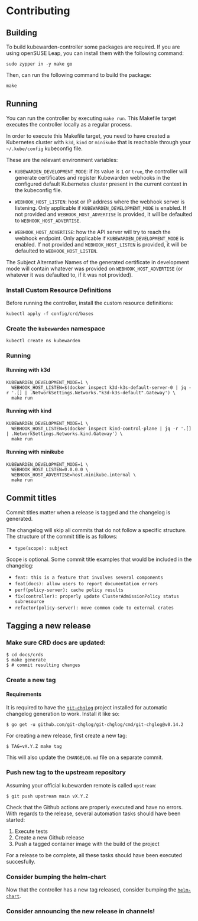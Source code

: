 # Contributing

## Building

To build kubewarden-controller some packages are required. If you are using
openSUSE Leap, you can install them with the following command:

```
sudo zypper in -y make go
```

Then, can run the following command to build the package:

```
make
```

## Running

You can run the controller by executing `make run`. This Makefile
target executes the controller locally as a regular process.

In order to execute this Makefile target, you need to have created a
Kubernetes cluster with `k3d`, `kind` or `minikube` that is reachable
through your `~/.kube/config` kubeconfig file.

These are the relevant environment variables:

- `KUBEWARDEN_DEVELOPMENT_MODE`: if its value is `1` or `true`, the
  controller will generate certificates and register Kubewarden
  webhooks in the configured default Kubernetes cluster present in the
  current context in the kubeconfig file.

- `WEBHOOK_HOST_LISTEN`: host or IP address where the webhook server
  is listening. Only applicable if `KUBEWARDEN_DEVELOPMENT_MODE` is
  enabled. If not provided and `WEBHOOK_HOST_ADVERTISE` is provided,
  it will be defaulted to `WEBHOOK_HOST_ADVERTISE`.

- `WEBHOOK_HOST_ADVERTISE`: how the API server will try to reach the
  webhook endpoint. Only applicable if `KUBEWARDEN_DEVELOPMENT_MODE` is
  enabled. If not provided and `WEBHOOK_HOST_LISTEN` is provided,
  it will be defaulted to `WEBHOOK_HOST_LISTEN`.

The Subject Alternative Names of the generated certificate in
development mode will contain whatever was provided on
`WEBHOOK_HOST_ADVERTISE` (or whatever it was defaulted to, if it was
not provided).

### Install Custom Resource Definitions

Before running the controller, install the custom resource definitions:

```console
kubectl apply -f config/crd/bases
```

### Create the `kubewarden` namespace

```console
kubectl create ns kubewarden
```

### Running

#### Running with k3d

```console
KUBEWARDEN_DEVELOPMENT_MODE=1 \
  WEBHOOK_HOST_LISTEN=$(docker inspect k3d-k3s-default-server-0 | jq -r '.[] | .NetworkSettings.Networks."k3d-k3s-default".Gateway') \
  make run
```

#### Running with kind

```console
KUBEWARDEN_DEVELOPMENT_MODE=1 \
  WEBHOOK_HOST_LISTEN=$(docker inspect kind-control-plane | jq -r '.[] | .NetworkSettings.Networks.kind.Gateway') \
  make run
```

#### Running with minikube

```console
KUBEWARDEN_DEVELOPMENT_MODE=1 \
  WEBHOOK_HOST_LISTEN=0.0.0.0 \
  WEBHOOK_HOST_ADVERTISE=host.minikube.internal \
  make run
```

## Commit titles

Commit titles matter when a release is tagged and the changelog is
generated.

The changelog will skip all commits that do not follow a specific
structure. The structure of the commit title is as follows:

- `type(scope): subject`

Scope is optional. Some commit title examples that would be included
in the changelog:

- `feat: this is a feature that involves several components`
- `feat(docs): allow users to report documentation errors`
- `perf(policy-server): cache policy results`
- `fix(controller): properly update ClusterAdmissionPolicy status subresource`
- `refactor(policy-server): move common code to external crates`

## Tagging a new release

### Make sure CRD docs are updated:

```console
$ cd docs/crds
$ make generate
$ # commit resulting changes
```

### Create a new tag

#### Requirements

It is required to have the
[`git-chglog`](https://github.com/git-chglog/git-chglog) project
installed for automatic changelog generation to work. Install it like
so:

```console
$ go get -u github.com/git-chglog/git-chglog/cmd/git-chglog@v0.14.2
```

For creating a new release, first create a new tag:

```console
$ TAG=vX.Y.Z make tag
```

This will also update the `CHANGELOG.md` file on a separate
commit.

### Push new tag to the upstream repository

Assuming your official kubewarden remote is called `upstream`:

```console
$ git push upstream main vX.Y.Z
```

Check that the Github actions are properly executed and have no
errors. With regards to the release, several automation tasks should
have been started:

1. Execute tests
1. Create a new Github release
1. Push a tagged container image with the build of the project

For a release to be complete, all these tasks should have been
executed succesfully.

### Consider bumping the helm-chart

Now that the controller has a new tag released, consider bumping the
[`helm-chart`](https://github.com/kubewarden/helm-charts/tree/main/charts/kubewarden-controller).

### Consider announcing the new release in channels!

